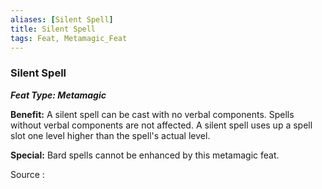 ```yaml
---
aliases: [Silent Spell]
title: Silent Spell
tags: Feat, Metamagic_Feat
---
```

### Silent Spell 
***Feat Type: Metamagic***

**Benefit:** A silent spell can be cast with no verbal components.
Spells without verbal components are not affected. A silent spell uses
up a spell slot one level higher than the spell's actual level.

**Special:** Bard spells cannot be enhanced by this metamagic feat.


Source :
